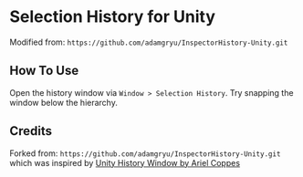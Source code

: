 # Selection History for Unity
Modified from: `https://github.com/adamgryu/InspectorHistory-Unity.git`

## How To Use
Open the history window via `Window > Selection History`.  Try snapping the window below the hierarchy.

## Credits
Forked from: `https://github.com/adamgryu/InspectorHistory-Unity.git` which was inspired by [Unity History Window by Ariel Coppes](https://github.com/acoppes/unity-history-window)
